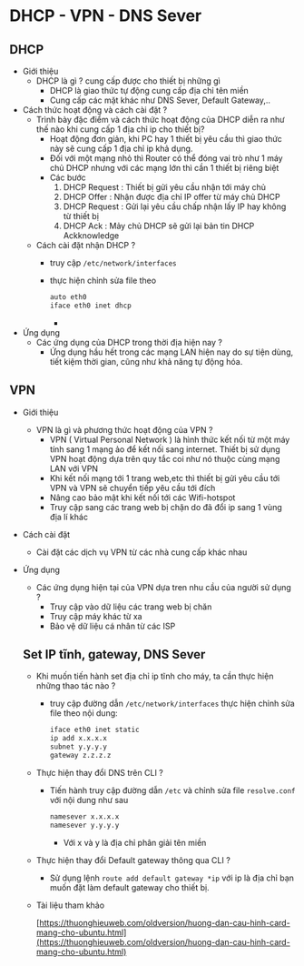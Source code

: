 # DHCP - VPN - DNS Sever

## DHCP

- Giới thiệu
    - DHCP là gì ? cung cấp được cho thiết bị những gì
        - DHCP là giao thức tự động cung cấp địa chỉ tên miền
        - Cung cấp các mặt khác như DNS Sever, Default Gateway,..
- Cách thức hoạt động và cách cài đặt ?
    - Trình bày đặc điểm và cách thức hoạt động của DHCP diễn ra như thế nào khi  cung cấp 1 địa chỉ ip cho thiết bị?
        - Hoạt động đơn giản, khi PC hay 1 thiết bị yêu cầu thì giao thức này sẽ cung cấp 1 địa chỉ ip khả dụng.
        - Đối với một mạng nhỏ thì Router có thể đóng vai trò như 1 máy chủ DHCP nhưng với các mạng lớn thì cần 1 thiết bị riêng biệt
        - Các bước
            1. DHCP Request : Thiết bị gửi yêu cầu nhận tới máy chủ
            2. DHCP Offer : Nhận được địa chỉ IP offer từ máy chủ DHCP
            3. DHCP Request : Gửi lại yêu cầu chấp nhận lấy IP hay không từ thiết bị
            4. DHCP Ack : Mảy chủ DHCP sẽ gửi lại bản tin DHCP Ackknowledge
    - Cách cài đặt nhận DHCP ?
        - truy cập `/etc/network/interfaces`
        - thực hiện chỉnh sửa file theo

            ```bash
            auto eth0
            iface eth0 inet dhcp
            ```

            - 
- Ứng dụng
    - Các ứng dụng của DHCP trong thời địa hiện nay ?
        - Ứng dụng hầu hết trong các mạng LAN hiện nay do sự tiện dùng, tiết kiệm thời gian, cũng như khả năng tự động hóa.

## VPN

- Giới thiệu
    - VPN là gì và phương thức hoạt động của VPN ?
        - VPN  ( Virtual Personal Network ) là hình thức kết nối từ một máy tính sang 1 mạng ảo để kết nối sang internet. Thiết bị sử dụng VPN hoạt động dựa trên quy tắc coi như nó thuộc cùng mạng LAN với VPN
        - Khi kết nối mạng tới 1 trang web,etc thì thiết bị gửi yêu cầu tới VPN và VPN sẽ chuyển tiếp yêu cầu tới đích
        - Nâng cao bảo mật khi kết nối tới các Wifi-hotspot
        - Truy cập sang các trang web bị chặn do đã đổi ip sang 1 vùng địa lí khác
- Cách cài đặt
    - Cài đặt các dịch vụ VPN từ các nhà cung cấp khác nhau
- Ứng dụng
    - Các ứng dụng hiện tại của VPN dựa tren nhu cầu của người sử dụng ?
        - Truy cập vào dữ liệu các trang web bị chăn
        - Truy cập máy khác từ xa
        - Bảo vệ dữ liệu cá nhân từ các ISP

    ## Set IP tĩnh, gateway, DNS Sever

    - Khi muốn tiến hành set địa chỉ ip tĩnh cho máy, ta cần thực hiện những thao tác nào ?
        - truy cập  đường dẫn `/etc/network/interfaces` thực hiện chỉnh sửa file theo nội dung:

            ```bash
            iface eth0 inet static
            ip add x.x.x.x
            subnet y.y.y.y
            gateway z.z.z.z
            ```

    - Thực hiện thay đổi DNS trên CLI ?
        - Tiến hành truy cập đường dẫn `/etc` và chỉnh sửa file `resolve.conf` với nội dung như sau

            ```bash
            namesever x.x.x.x
            namesever y.y.y.y
            ```

            - Với x và y là địa chỉ phân giải tên miền
    - Thực hiện thay đổi Default gateway thông qua CLI ?
        - Sử dụng lệnh `route add default gateway *ip` với ip là địa chỉ bạn muốn đặt làm default gateway cho thiết bị.

    - Tài liệu tham khảo

        [https://thuonghieuweb.com/oldversion/huong-dan-cau-hinh-card-mang-cho-ubuntu.html](https://thuonghieuweb.com/oldversion/huong-dan-cau-hinh-card-mang-cho-ubuntu.html)